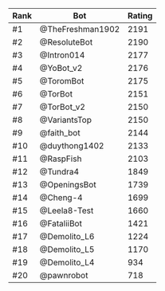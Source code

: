 Rank|Bot|Rating
---|---|---
#1|@TheFreshman1902|2191
#2|@ResoluteBot|2190
#3|@Intron014|2177
#4|@YoBot_v2|2176
#5|@ToromBot|2175
#6|@TorBot|2151
#7|@TorBot_v2|2150
#8|@VariantsTop|2150
#9|@faith_bot|2144
#10|@duythong1402|2133
#11|@RaspFish|2103
#12|@Tundra4|1849
#13|@OpeningsBot|1739
#14|@Cheng-4|1699
#15|@Leela8-Test|1660
#16|@FataliiBot|1421
#17|@Demolito_L6|1224
#18|@Demolito_L5|1170
#19|@Demolito_L4|934
#20|@pawnrobot|718
